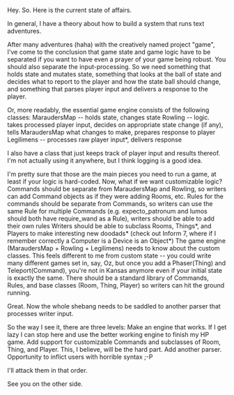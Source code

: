 Hey. So. Here is the current state of affairs.

In general, I have a theory about how to build a system that runs text adventures.

After many adventures (haha) with the creatively named project "game", I've come to the conclusion that game state and game logic have to be separated if you want to have even a prayer of your game being robust. You should also separate the input-processing. So we need something that holds state and mutates state, something that looks at the ball of state and decides what to report to the player and how the state ball should change, and something that parses player input and delivers a response to the player.

Or, more readably, the essential game engine consists of the following classes:
MaraudersMap -- holds state, changes state
Rowling -- logic. takes processed player input, decides on appropriate state change (if any), tells MaraudersMap what changes to make, prepares response to player
Legilimens -- processes raw player input*, delivers response

I also have a class that just keeps track of player input and results thereof. I'm not actually using it anywhere, but I think logging is a good idea.

I'm pretty sure that those are the main pieces you need to run a game, at least if your logic is hard-coded. Now, what if we want customizable logic?
Commands should be separate from MaraudersMap and Rowling, so writers can add Command objects as if they were adding Rooms, etc.
Rules for the commands should be separate from Commands, so writers can use the same Rule for multiple Commands (e.g. expecto_patronum and lumos should both have require_wand as a Rule), writers should be able to add their own rules
Writers should be able to subclass Rooms, Things*, and Players to make interesting new doodads* (check out Inform 7, where if I remember correctly a Computer is a Device is an Object*)
The game engine (MaraudersMap + Rowling + Legilimens) needs to know about the custom classes. This feels different to me from custom state -- you could write many different games set in, say, Oz, but once you add a Phaser(Thing) and Teleport(Command), you're not in Kansas anymore even if your initial state is exactly the same.
There should be a standard library of Commands, Rules, and base classes (Room, Thing, Player) so writers can hit the ground running.

Great. Now the whole shebang needs to be saddled to another parser that processes writer input.

So the way I see it, there are three levels:
Make an engine that works. If I get lazy I can stop here and use the better working engine to finish my HP game.
Add support for customizable Commands and subclasses of Room, Thing, and Player. This, I believe, will be the hard part.
Add another parser. Opportunity to inflict users with horrible syntax ;-P

I'll attack them in that order.

See you on the other side.